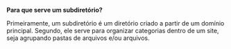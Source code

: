 **Para que serve um subdiretório?**  

  Primeiramente, um subdiretório é um diretório criado a partir de um domínio principal. Segundo, ele serve para organizar categorias dentro de um site, seja agrupando pastas de arquivos e/ou arquivos.
